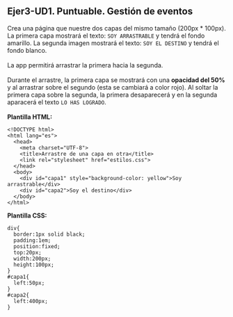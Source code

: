 ## Ejer3-UD1. Puntuable. Gestión de eventos
Crea una página que nuestre dos capas del mismo tamaño (200px * 100px). La primera capa mostrará el texto: `SOY ARRASTRABLE` y tendrá el fondo amarillo. La segunda imagen mostrará el texto: `SOY EL DESTINO` y tendrá el fondo blanco.
<br><br>
La app permitirá arrastrar la primera hacia la segunda.
<br><br>
Durante el arrastre, la primera capa se mostrará con una **opacidad del 50%** y al arrastrar sobre el segundo (esta se cambiará a color rojo). Al soltar la primera capa sobre la segunda, la primera desaparecerá y en la segunda aparacerá el texto `LO HAS LOGRADO`.
<br><br>
**Plantilla HTML:**

```
<!DOCTYPE html>
<html lang="es">
  <head>
    <meta charset="UTF-8">
    <title>Arrastre de una capa en otra</title>
    <link rel="stylesheet" href="estilos.css">
  </head>
  <body>
    <div id="capa1" style="background-color: yellow">Soy arrastrable</div>
    <div id="capa2">Soy el destino</div>
  </body>
</html>
```

**Plantilla CSS:**
```
div{
  border:1px solid black;
  padding:1em;
  position:fixed;
  top:20px;
  width:200px;
  height:100px;
}
#capa1{
  left:50px;
}
#capa2{
  left:400px;
}
```
